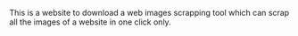 This is a website to download a web images scrapping tool which can scrap all the images of a website in one click only.
